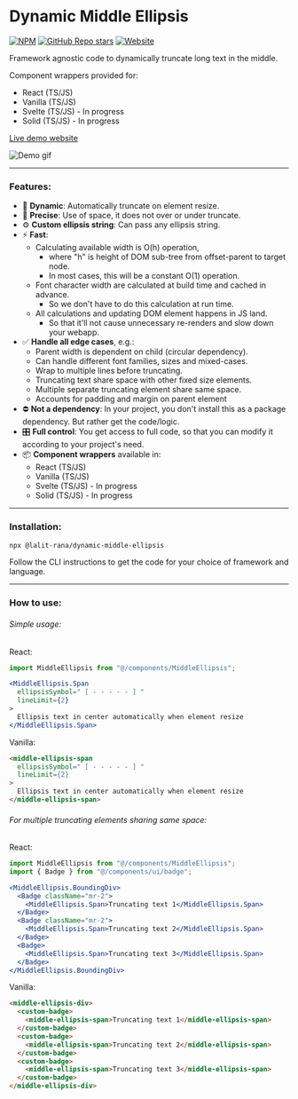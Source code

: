 # Dynamic Middle Ellipsis

[![NPM](https://img.shields.io/npm/v/@lalit-rana/dynamic-middle-ellipsis)](https://www.npmjs.com/package/@lalit-rana/dynamic-middle-ellipsis)
[![GitHub Repo stars](https://img.shields.io/github/stars/LalitSinghRana/dynamic-middle-ellipsis)](https://github.com/LalitSinghRana/dynamic-middle-ellipsis.git)
[![Website](https://img.shields.io/website?url=https%3A%2F%2Fdynamic-middle-ellipsis.vercel.app%2F)](https://dynamic-middle-ellipsis.vercel.app/)

Framework agnostic code to dynamically truncate long text in the middle. 

Component wrappers provided for:
  - React (TS/JS)
  - Vanilla (TS/JS)
  - Svelte (TS/JS) - In progress
  - Solid (TS/JS) - In progress

[Live demo website](https://dynamic-middle-ellipsis.vercel.app/)

![Demo gif](https://github.com/LalitSinghRana/dynamic-middle-ellipsis/assets/31415645/d0f97746-1129-44f0-8cbe-c5c10f477dd6)

---
### Features:

- :ocean: **Dynamic**: Automatically truncate on element resize.
- :dart: **Precise**: Use of space,  it does not over or under truncate.
- :gear: **Custom ellipsis string**: Can pass any ellipsis string.
- :zap: **Fast**:
  - Calculating available width is O(h) operation, 
      - where "h" is height of DOM sub-tree from offset-parent to target node.
      - In most cases, this will be a constant O(1) operation.
  - Font character width are calculated at build time and cached in advance. 
      - So we don't have to do this calculation at run time.
  - All calculations and updating DOM element happens in JS land.
      - So that it'll not cause unnecessary re-renders and slow down your webapp.
- :white_check_mark: **Handle all edge cases**, e.g.:
  - Parent width is dependent on child (circular dependency).
  - Can handle different font families, sizes and mixed-cases.
  - Wrap to multiple lines before truncating.
  - Truncating text share space with other fixed size elements.
  - Multiple separate truncating element share same space.
  - Accounts for padding and margin on parent element
- :no_entry: **Not a dependency**: In your project, you don't install this as a package dependency. But rather get the code/logic.
- :control_knobs: **Full control**: You get access to full code, so that you can modify it according to your project's need.
- :package: **Component wrappers** available in:
  - React (TS/JS)
  - Vanilla (TS/JS)
  - Svelte (TS/JS) - In progress
  - Solid (TS/JS) - In progress

---

### Installation:

```bash
npx @lalit-rana/dynamic-middle-ellipsis 
```

Follow the CLI instructions to get the code for your choice of framework and language.

---

### How to use:

###### Simple usage:

React:
```jsx
import MiddleEllipsis from "@/components/MiddleEllipsis";

<MiddleEllipsis.Span
  ellipsisSymbol=" [ - - - - - ] "
  lineLimit={2}
>
  Ellipsis text in center automatically when element resize
</MiddleEllipsis.Span>
```

Vanilla:
```html
<middle-ellipsis-span
  ellipsisSymbol=" [ - - - - - ] "
  lineLimit={2}
>
  Ellipsis text in center automatically when element resize
</middle-ellipsis-span>
```

###### For multiple truncating elements sharing same space:

React:
```jsx
import MiddleEllipsis from "@/components/MiddleEllipsis";
import { Badge } from "@/components/ui/badge";

<MiddleEllipsis.BoundingDiv>
  <Badge className="mr-2">
    <MiddleEllipsis.Span>Truncating text 1</MiddleEllipsis.Span>
  </Badge>
  <Badge className="mr-2">
    <MiddleEllipsis.Span>Truncating text 2</MiddleEllipsis.Span>
  </Badge>
  <Badge>
    <MiddleEllipsis.Span>Truncating text 3</MiddleEllipsis.Span>
  </Badge>
</MiddleEllipsis.BoundingDiv>
```

Vanilla:
```html
<middle-ellipsis-div>
  <custom-badge>
    <middle-ellipsis-span>Truncating text 1</middle-ellipsis-span>
  </custom-badge>
  <custom-badge>
    <middle-ellipsis-span>Truncating text 2</middle-ellipsis-span>
  </custom-badge>
  <custom-badge>
    <middle-ellipsis-span>Truncating text 3</middle-ellipsis-span>
  </custom-badge>
</middle-ellipsis-div>
```